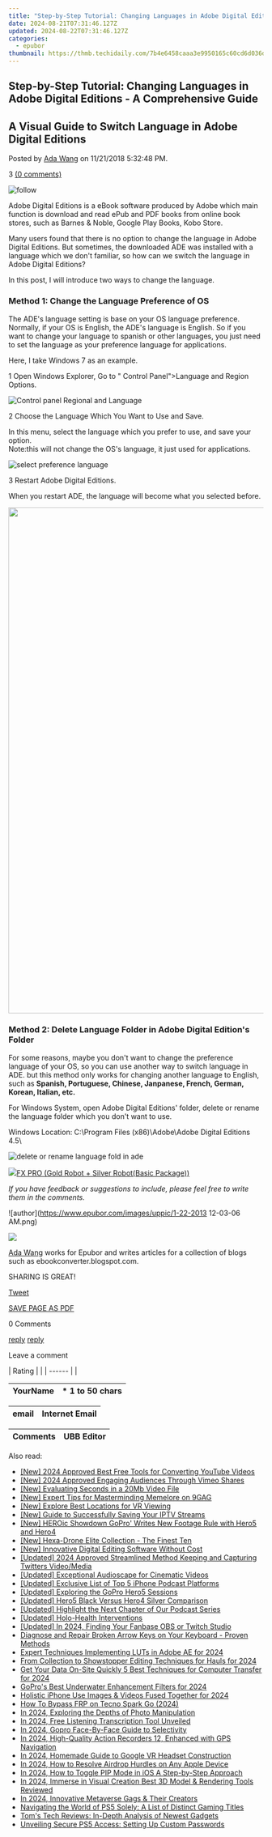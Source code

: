 ```yaml
---
title: "Step-by-Step Tutorial: Changing Languages in Adobe Digital Editions - A Comprehensive Guide"
date: 2024-08-21T07:31:46.127Z
updated: 2024-08-22T07:31:46.127Z
categories:
  - epubor
thumbnail: https://thmb.techidaily.com/7b4e6458caaa3e9950165c60cd6d036d2d81733c195f98fbf5326f59e3a1eeef.jpg
---
```


## Step-by-Step Tutorial: Changing Languages in Adobe Digital Editions - A Comprehensive Guide

## A Visual Guide to Switch Language in Adobe Digital Editions

Posted by [Ada Wang](https://plus.google.com/+AdaWang/posts) on 11/21/2018 5:32:48 PM.

3 [(0 comments)](http://www.epubor.com/#comment-area) 



![follow](http://www.epubor.com/images/follow.png)

Adobe Digital Editions is a eBook software produced by Adobe which main function is download and read ePub and PDF books from online book stores, such as Barnes & Noble, Google Play Books, Kobo Store.

Many users found that there is no option to change the language in Adobe Digital Editions. But sometimes, the downloaded ADE was installed with a language which we don't familiar, so how can we switch the language in Adobe Digital Editions? 

 In this post, I will introduce two ways to change the language.

###  Method 1: Change the Language Preference of OS

The ADE's language setting is base on your OS language preference. Normally, if your OS is English, the ADE's language is English. So if you want to change your language to spanish or other languages, you just need to set the language as your preference language for applications.

 Here, I take Windows 7 as an example.

1 Open Windows Explorer, Go to " Control Panel">Language and Region Options. 

![Control panel Regional and Language](http://www.epubor.com/images/uppic/control-panel.png)

2 Choose the Language Which You Want to Use and Save. 

In this menu, select the language which you prefer to use, and save your option.   
Note:this will not change the OS's language, it just used for applications.

![select preference language](http://www.epubor.com/images/uppic/select-language-preference.png)

3 Restart Adobe Digital Editions. 

When you restart ADE, the language will become what you selected before. 

<!-- affiliate ads begin -->
<a href="https://lightailing.sjv.io/c/5597632/1725213/17190" target="_top" id="1725213"><img src="//a.impactradius-go.com/display-ad/17190-1725213" border="0" alt="" width="1000" height="1000"/></a><img height="0" width="0" src="https://imp.pxf.io/i/5597632/1725213/17190" style="position:absolute;visibility:hidden;" border="0" />
<!-- affiliate ads end -->
### Method 2: Delete Language Folder in Adobe Digital Edition's Folder

For some reasons, maybe you don't want to change the preference language of your OS, so you can use another way to switch language in ADE. but this method only works for changing another language to English, such as **Spanish, Portuguese, Chinese, Janpanese, French, German, Korean, Italian, etc.**

For Windows System, open Adobe Digital Editions' folder, delete or rename the language folder which you don't want to use. 

Windows Location: C:\\Program Files (x86)\\Adobe\\Adobe Digital Editions 4.5\\

![delete or rename language fold in ade](http://www.epubor.com/images/uppic/delete-language-in-ade.png)

<!-- affiliate ads begin -->
<a href="https://secure.2checkout.com/order/checkout.php?PRODS=40085955&QTY=1&AFFILIATE=108875&CART=1"><img src="https://secure.avangate.com/images/merchant/f702defbc67edb455949f46babab0c18/products/2_logo9.png" border="0">FX PRO (Gold Robot + Silver Robot(Basic Package))</a>
<!-- affiliate ads end -->
_If you have feedback or suggestions to include, please feel free to write them in the comments._

![author](https://www.epubor.com/images/uppic/1-22-2013 12-03-06 AM.png)

<!-- affiliate ads begin -->
<a href="https://secure.2checkout.com/order/checkout.php?PRODS=37100474&QTY=1&AFFILIATE=108875&CART=1"><img src="https://awario.com/images/pages/index/img-leads-1280@1x.avif" border="0"></a>
<!-- affiliate ads end -->
[Ada Wang](https://plus.google.com/+AdaWang/posts) works for Epubor and writes articles for a collection of blogs such as ebookconverter.blogspot.com.

SHARING IS GREAT!

[Tweet](https://twitter.com/share) 

[SAVE PAGE AS PDF](https://tools.techidaily.com/epubor/products/) 



0 Comments

[reply](https://tools.techidaily.com/epubor/products/) [reply](https://tools.techidaily.com/epubor/products/) 

Leave a comment

| Rating |  |
| ------ |  |

| YourName | \*  1 to 50 chars |
| -------- | ----------------- |

| email | Internet Email |
| ----- | -------------- |

| Comments | UBB Editor |
| -------- | ---------- |

<ins class="adsbygoogle"
     style="display:block"
     data-ad-format="autorelaxed"
     data-ad-client="ca-pub-7571918770474297"
     data-ad-slot="1223367746"></ins>



<ins class="adsbygoogle"
     style="display:block"
     data-ad-client="ca-pub-7571918770474297"
     data-ad-slot="8358498916"
     data-ad-format="auto"
     data-full-width-responsive="true"></ins>

<span class="atpl-alsoreadstyle">Also read:</span>
<div><ul>
<li><a href="https://facebook-record-videos.techidaily.com/new-2024-approved-best-free-tools-for-converting-youtube-videos/"><u>[New] 2024 Approved  Best Free Tools for Converting YouTube Videos</u></a></li>
<li><a href="https://vimeo-videos.techidaily.com/new-2024-approved-engaging-audiences-through-vimeo-shares/"><u>[New] 2024 Approved  Engaging Audiences Through Vimeo Shares</u></a></li>
<li><a href="https://some-knowledge.techidaily.com/new-evaluating-seconds-in-a-20mb-video-file/"><u>[New] Evaluating Seconds in a 20Mb Video File</u></a></li>
<li><a href="https://some-knowledge.techidaily.com/new-expert-tips-for-masterminding-memelore-on-9gag/"><u>[New] Expert Tips for Masterminding Memelore on 9GAG</u></a></li>
<li><a href="https://some-knowledge.techidaily.com/new-explore-best-locations-for-vr-viewing/"><u>[New] Explore Best Locations for VR Viewing</u></a></li>
<li><a href="https://screen-activity-recording.techidaily.com/new-guide-to-successfully-saving-your-iptv-streams/"><u>[New] Guide to Successfully Saving Your IPTV Streams</u></a></li>
<li><a href="https://some-knowledge.techidaily.com/new-heroic-showdown-gopro-writes-new-footage-rule-with-hero5-and-hero4/"><u>[New] HEROic Showdown  GoPro' Writes New Footage Rule with Hero5 and Hero4</u></a></li>
<li><a href="https://some-knowledge.techidaily.com/new-hexa-drone-elite-collection-the-finest-ten/"><u>[New] Hexa-Drone Elite Collection - The Finest Ten</u></a></li>
<li><a href="https://some-knowledge.techidaily.com/new-innovative-digital-editing-software-without-cost/"><u>[New] Innovative Digital Editing Software Without Cost</u></a></li>
<li><a href="https://twitter-videos.techidaily.com/updated-2024-approved-streamlined-method-keeping-and-capturing-twitters-videomedia/"><u>[Updated] 2024 Approved  Streamlined Method  Keeping and Capturing Twitters Video/Media</u></a></li>
<li><a href="https://some-knowledge.techidaily.com/updated-exceptional-audioscape-for-cinematic-videos/"><u>[Updated] Exceptional Audioscape for Cinematic Videos</u></a></li>
<li><a href="https://some-knowledge.techidaily.com/updated-exclusive-list-of-top-5-iphone-podcast-platforms/"><u>[Updated] Exclusive List of Top 5 iPhone Podcast Platforms</u></a></li>
<li><a href="https://some-knowledge.techidaily.com/updated-exploring-the-gopro-hero5-sessions/"><u>[Updated] Exploring the GoPro Hero5 Sessions</u></a></li>
<li><a href="https://some-knowledge.techidaily.com/updated-hero5-black-versus-hero4-silver-comparison/"><u>[Updated] Hero5 Black Versus Hero4 Silver Comparison</u></a></li>
<li><a href="https://some-knowledge.techidaily.com/updated-highlight-the-next-chapter-of-our-podcast-series/"><u>[Updated] Highlight the Next Chapter of Our Podcast Series</u></a></li>
<li><a href="https://some-knowledge.techidaily.com/updated-holo-health-interventions/"><u>[Updated] Holo-Health Interventions</u></a></li>
<li><a href="https://screen-capture.techidaily.com/updated-in-2024-finding-your-fanbase-obs-or-twitch-studio/"><u>[Updated] In 2024, Finding Your Fanbase  OBS or Twitch Studio</u></a></li>
<li><a href="https://win-howtos.techidaily.com/diagnose-and-repair-broken-arrow-keys-on-your-keyboard-proven-methods/"><u>Diagnose and Repair Broken Arrow Keys on Your Keyboard - Proven Methods</u></a></li>
<li><a href="https://some-knowledge.techidaily.com/expert-techniques-implementing-luts-in-adobe-ae-for-2024/"><u>Expert Techniques  Implementing LUTs in Adobe AE for 2024</u></a></li>
<li><a href="https://some-knowledge.techidaily.com/from-collection-to-showstopper-editing-techniques-for-hauls-for-2024/"><u>From Collection to Showstopper  Editing Techniques for Hauls for 2024</u></a></li>
<li><a href="https://some-knowledge.techidaily.com/get-your-data-on-site-quickly-5-best-techniques-for-computer-transfer-for-2024/"><u>Get Your Data On-Site Quickly  5 Best Techniques for Computer Transfer for 2024</u></a></li>
<li><a href="https://some-knowledge.techidaily.com/gopros-best-underwater-enhancement-filters-for-2024/"><u>GoPro's Best Underwater Enhancement Filters for 2024</u></a></li>
<li><a href="https://some-knowledge.techidaily.com/holistic-iphone-use-images-and-videos-fused-together-for-2024/"><u>Holistic iPhone Use  Images & Videos Fused Together for 2024</u></a></li>
<li><a href="https://phone-solutions.techidaily.com/how-to-bypass-frp-on-tecno-spark-go-2024-by-drfone-android-unlock-remove-google-frp/"><u>How To Bypass FRP on Tecno Spark Go (2024)</u></a></li>
<li><a href="https://some-knowledge.techidaily.com/in-2024-exploring-the-depths-of-photo-manipulation/"><u>In 2024, Exploring the Depths of Photo Manipulation</u></a></li>
<li><a href="https://some-knowledge.techidaily.com/in-2024-free-listening-transcription-tool-unveiled/"><u>In 2024, Free Listening Transcription Tool Unveiled</u></a></li>
<li><a href="https://some-knowledge.techidaily.com/in-2024-gopro-face-by-face-guide-to-selectivity/"><u>In 2024, Gopro Face-By-Face Guide to Selectivity</u></a></li>
<li><a href="https://some-knowledge.techidaily.com/in-2024-high-quality-action-recorders-12-enhanced-with-gps-navigation/"><u>In 2024, High-Quality Action Recorders 12, Enhanced with GPS Navigation</u></a></li>
<li><a href="https://some-knowledge.techidaily.com/in-2024-homemade-guide-to-google-vr-headset-construction/"><u>In 2024, Homemade Guide to Google VR Headset Construction</u></a></li>
<li><a href="https://some-knowledge.techidaily.com/in-2024-how-to-resolve-airdrop-hurdles-on-any-apple-device/"><u>In 2024, How to Resolve Airdrop Hurdles on Any Apple Device</u></a></li>
<li><a href="https://some-knowledge.techidaily.com/in-2024-how-to-toggle-pip-mode-in-ios-a-step-by-step-approach/"><u>In 2024, How to Toggle PIP Mode in iOS  A Step-by-Step Approach</u></a></li>
<li><a href="https://some-knowledge.techidaily.com/in-2024-immerse-in-visual-creation-best-3d-model-and-rendering-tools-reviewed/"><u>In 2024, Immerse in Visual Creation  Best 3D Model & Rendering Tools Reviewed</u></a></li>
<li><a href="https://some-knowledge.techidaily.com/in-2024-innovative-metaverse-gags-and-their-creators/"><u>In 2024, Innovative Metaverse Gags & Their Creators</u></a></li>
<li><a href="https://tech-recovery.techidaily.com/navigating-the-world-of-ps5-solely-a-list-of-distinct-gaming-titles/"><u>Navigating the World of PS5 Solely: A List of Distinct Gaming Titles</u></a></li>
<li><a href="https://hardware-reviews.techidaily.com/toms-tech-reviews-in-depth-analysis-of-newest-gadgets/"><u>Tom's Tech Reviews: In-Depth Analysis of Newest Gadgets</u></a></li>
<li><a href="https://games-able.techidaily.com/unveiling-secure-ps5-access-setting-up-custom-passwords/"><u>Unveiling Secure PS5 Access: Setting Up Custom Passwords</u></a></li>
</ul></div>

